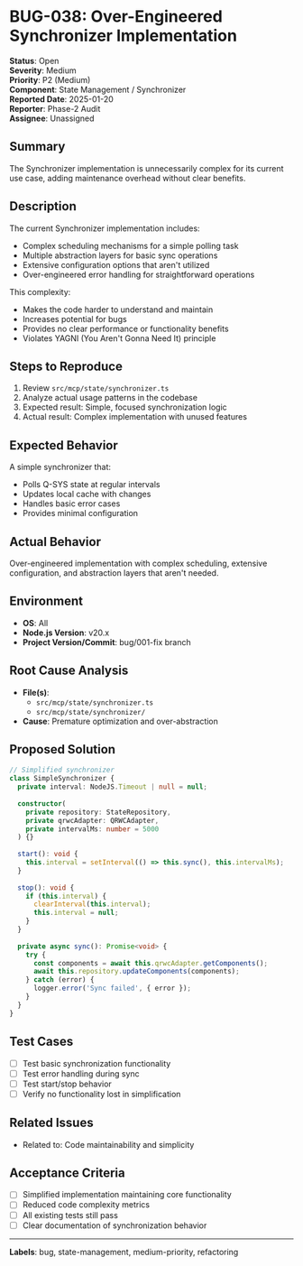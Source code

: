 # BUG-038: Over-Engineered Synchronizer Implementation

**Status**: Open  
**Severity**: Medium  
**Priority**: P2 (Medium)  
**Component**: State Management / Synchronizer  
**Reported Date**: 2025-01-20  
**Reporter**: Phase-2 Audit  
**Assignee**: Unassigned  

## Summary
The Synchronizer implementation is unnecessarily complex for its current use case, adding maintenance overhead without clear benefits.

## Description
The current Synchronizer implementation includes:
- Complex scheduling mechanisms for a simple polling task
- Multiple abstraction layers for basic sync operations
- Extensive configuration options that aren't utilized
- Over-engineered error handling for straightforward operations

This complexity:
- Makes the code harder to understand and maintain
- Increases potential for bugs
- Provides no clear performance or functionality benefits
- Violates YAGNI (You Aren't Gonna Need It) principle

## Steps to Reproduce
1. Review `src/mcp/state/synchronizer.ts`
2. Analyze actual usage patterns in the codebase
3. Expected result: Simple, focused synchronization logic
4. Actual result: Complex implementation with unused features

## Expected Behavior
A simple synchronizer that:
- Polls Q-SYS state at regular intervals
- Updates local cache with changes
- Handles basic error cases
- Provides minimal configuration

## Actual Behavior
Over-engineered implementation with complex scheduling, extensive configuration, and abstraction layers that aren't needed.

## Environment
- **OS**: All
- **Node.js Version**: v20.x
- **Project Version/Commit**: bug/001-fix branch

## Root Cause Analysis
- **File(s)**: 
  - `src/mcp/state/synchronizer.ts`
  - `src/mcp/state/synchronizer/`
- **Cause**: Premature optimization and over-abstraction

## Proposed Solution
```typescript
// Simplified synchronizer
class SimpleSynchronizer {
  private interval: NodeJS.Timeout | null = null;
  
  constructor(
    private repository: StateRepository,
    private qrwcAdapter: QRWCAdapter,
    private intervalMs: number = 5000
  ) {}
  
  start(): void {
    this.interval = setInterval(() => this.sync(), this.intervalMs);
  }
  
  stop(): void {
    if (this.interval) {
      clearInterval(this.interval);
      this.interval = null;
    }
  }
  
  private async sync(): Promise<void> {
    try {
      const components = await this.qrwcAdapter.getComponents();
      await this.repository.updateComponents(components);
    } catch (error) {
      logger.error('Sync failed', { error });
    }
  }
}
```

## Test Cases
- [ ] Test basic synchronization functionality
- [ ] Test error handling during sync
- [ ] Test start/stop behavior
- [ ] Verify no functionality lost in simplification

## Related Issues
- Related to: Code maintainability and simplicity

## Acceptance Criteria
- [ ] Simplified implementation maintaining core functionality
- [ ] Reduced code complexity metrics
- [ ] All existing tests still pass
- [ ] Clear documentation of synchronization behavior

---
**Labels**: bug, state-management, medium-priority, refactoring